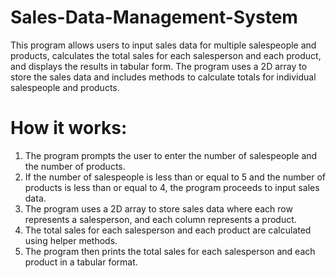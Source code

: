 # Sales-Data-Management-System
This program allows users to input sales data for multiple salespeople and products, calculates the total sales for each salesperson and each product, and displays the results in tabular form. The program uses a 2D array to store the sales data and includes methods to calculate totals for individual salespeople and products.

# How it works:
1. The program prompts the user to enter the number of salespeople and the number of products.
2. If the number of salespeople is less than or equal to 5 and the number of products is less than or equal to 4, the program proceeds to input sales data.
3. The program uses a 2D array to store sales data where each row represents a salesperson, and each column represents a product.
4. The total sales for each salesperson and each product are calculated using helper methods.
5. The program then prints the total sales for each salesperson and each product in a tabular format.
